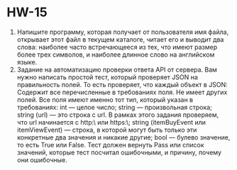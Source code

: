 # HW-15
1. Напишите программу, которая получает от пользователя имя файла, открывает этот файл в текущем каталоге, читает его и выводит два слова: наиболее часто встречающееся из тех, что имеют размер более трех символов, и наиболее длинное слово на английском языке.
2. Задание на автоматизацию проверки ответа API от сервера.
Вам нужно написать простой тест, который проверяет JSON на правильность полей. То есть проверяет, что каждый объект в JSON:
  Содержит все перечисленные в требованиях поля.
    Не имеет других полей.
    Все поля имеют именно тот тип, который указан в требованиях:
    int — целое число;
    string — произвольная строка;
    string (url) — это строка с url. В рамках этого задания проверяем, что url начинается c http:\\ или https:\\;
    string (itemBuyEvent или itemViewEvent) — строка, в которой могут быть только эти конкретные два значения и никакие другие;
    bool — булево значение, то есть True или False.
Тест должен вернуть Pass или список значений, которые тест посчитал ошибочными, и причину, почему они ошибочные.
